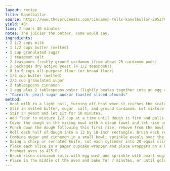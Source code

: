 ```yaml
---
layout: recipe
title: Kanelbullar
source: https://www.thespruceeats.com/cinnamon-rolls-kanelbullar-2952709
yield: 40!
time: 2 hours 30 minutes
notes: The juicier the better, some would say.
ingredients:
- 2 1/2 cups milk
- 1 1/2 cups butter (melted)
- 1 cup granulated sugar
- 1 teaspoon salt
- 2 teaspoons freshly ground cardamom (from about 25 cardamom pods)
- 2 packages dry active yeast (4 1/2 teaspoons)
- 8 to 9 cups all-purpose flour (or bread flour)
- 1/3 cup butter (melted)
- 2/3 cup granulated sugar
- 2 tablespoons cinnamon
- 1 egg plus 2 tablespoons water (lightly beaten together into an egg wash)
- "Garnish: pearl sugar and/or toasted sliced almonds"
method:
- Heat milk to a light boil, turning off heat when it reaches the scalding point (when small bubbles appear across the top).
- Stir in melted butter, sugar, salt, and ground cardamom. Let mixture cool until “finger-warm” (still quite warm, but just cool enough to touch).
- Stir in yeast and let sit for 10 minutes.
- Add flour to mixture 1/2 cup at a time until dough is firm and pulls away from the sides of your mixing bowl. (If using a stand mixer, exchange the mixing paddle for the dough hook after you’ve added the first 5 cups of flour. Use the dough hook to mix and knead the dough as you add the remaining 3 to 4 cups of flour.)
- Cover the dough in the mixing bowl with a clean towel and let rise until doubled, about 1 hour.
- Punch down the dough following this first rise, remove from the bowl, and knead lightly on a floured surface until smooth and shiny. Divide dough into two halves.
- Roll each half of dough into a 12 by 18-inch rectangle. Brush each rectangle well using the 1/3 cup melted butter.
- Combine sugar and cinnamon in a small bowl; sprinkle evenly over the 2 rectangles. Starting at one of the long sides, roll each rectangle like a jelly roll to form an 18-inch-long cylinder.
- Using a sharp or serrated knife, cut each cylinder into 20 equal slices.
- Place each slice in a paper cupcake wrapper and place wrappers on a baking sheet. Cover with a towel and allow to double in size, about 45 minutes.
- Preheat oven to 425 F.
- Brush risen cinnamon rolls with egg wash and sprinkle with pearl sugar and/or almonds.
- Place in the middle of the oven and bake for 7 minutes, or until golden and firm.
---
```

